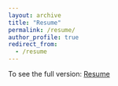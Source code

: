 ```yaml
---
layout: archive
title: "Resume"
permalink: /resume/
author_profile: true
redirect_from:
  - /resume
---
```


To see the full version: [Resume](/resume.pdf)

<!-- Education
======

* B.S. in Computer Science (Electrical Engineering minor), University of New South Wales, 2021 (expected)
* Start Honors Year in Computer Science, 2022 (expected)
* Looking for PhD opportunities in 2022-2023

Work experience
======
* Feb 2021 - Present: Teaching Assistant
  * Faculty of IT, Monash University
  * Semester 1, 2021: [FIT5217](https://handbook.monash.edu/2021/units/FIT5217)

* Feb 2021 - Present: Casual Academic
  * School of CSE, University of New South Wales
  * Term 1, 2021: [COMP1531](https://www.handbook.unsw.edu.au/undergraduate/courses/2021/COMP1531?year=2021), [COMP2521](https://www.handbook.unsw.edu.au/undergraduate/courses/2021/COMP2521), [COMP9020](https://www.handbook.unsw.edu.au/postgraduate/courses/2021/COMP9020), [COMP9021](https://www.handbook.unsw.edu.au/postgraduate/courses/2021/COMP9021), [COMP9024](https://www.handbook.unsw.edu.au/postgraduate/courses/2021/COMP9024)

* Dec 2020 - Feb 2021: Applied AI Scientist Intern
  * Harrison.ai
  * Work with: Dr [Ben Hachey](http://benhachey.info/)

* Dec 2020 - Present: [PyArmadillo](https://pyarma.sourceforge.io/) Developer
  * Work with: Prof [Conrad Sanderson](https://conradsanderson.id.au/) & [Jason Rumengan](https://www.jasonrumengan.my.id/)

* May 2020 - Present: Research Assistant
  * Monash University
  * Duties included: Investigating commonsense reasoning topics
  * Supervisor: Prof [Reza Haffari](http://users.monash.edu.au/~gholamrh/) & Dr [Lizhen Qu](https://research.monash.edu/en/persons/lizhen-qu)
  * Work with: Dr [Xiaojun Chang](https://www.xiaojun.ai/)

* Feb 2020 - Present: Casual Academic
  * School of EE&T, University of New South Wales
  * Term 1, 2021: [ENGG1000](https://www.handbook.unsw.edu.au/undergraduate/courses/2021/ENGG1000), [ELEC2134](https://www.handbook.unsw.edu.au/undergraduate/courses/2021/ENGG2134)
  * Term 3, 2020: [ENGG1000](https://www.handbook.unsw.edu.au/undergraduate/courses/2021/ENGG1000), [ELEC2134](https://www.handbook.unsw.edu.au/undergraduate/courses/2021/ENGG2134)
  * Term 1, 2020: [ENGG1000](https://www.handbook.unsw.edu.au/undergraduate/courses/2021/ENGG1000), [ELEC2134](https://www.handbook.unsw.edu.au/undergraduate/courses/2021/ENGG2134)

* Nov 2019 - Sep 2020: Research Student
  * [CQC2T, UNSW](https://www.cqc2t.org/)
  * Project: Development of a digital lock-in amplifier for quantum computing experiments
  * Supervisor: Dr [Arne Laucht](https://www.cqc2t.org/author/a-laucht/)

* Dec 2019 - Feb 2020: Software Engineering Intern
  * Microsoft, Shanghai
  * Team: Azure Adoption
  * Supervisor: Yiyu Liu (_yiyli at microsoft dot com_)

Service and leadership
======

* Academics Team Subcommittee [@ESLOC](http://www.elsoc.net/)
* Power Engineer [@BLUESAT](https://bluesat.com.au/) -->
